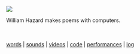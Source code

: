 [![](header.png)](index.html)

William Hazard makes poems with computers.

<br><br>
[words](words/index.html) | [sounds](sounds/index.html) | [videos](videos/index.html) | [code](code/index.html) | [performances](performances/index.html) | [log](log/index.html)